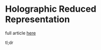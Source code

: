 # Holographic Reduced Representation

full article [here](http://www2.fiit.stuba.sk/~kvasnicka/CognitiveScience/6.prednaska/plate.ieee95.pdf)

tl;dr 
